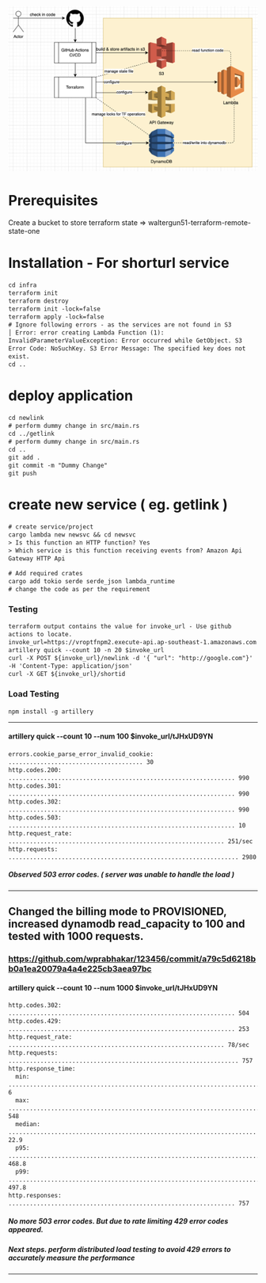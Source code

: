 ![Diagram of the <shorturl_api> architecture.](./images/architecture.png)

# Prerequisites
Create a bucket to store terraform state => waltergun51-terraform-remote-state-one	

# Installation - For shorturl service
```
cd infra
terraform init
terraform destroy
terraform init -lock=false
terraform apply -lock=false
# Ignore following errors - as the services are not found in S3 
│ Error: error creating Lambda Function (1): InvalidParameterValueException: Error occurred while GetObject. S3 Error Code: NoSuchKey. S3 Error Message: The specified key does not exist.
cd ..
```
# deploy application
```
cd newlink 
# perform dummy change in src/main.rs 
cd ../getlink 
# perform dummy change in src/main.rs 
cd ..
git add .
git commit -m "Dummy Change"
git push
```

# create new service ( eg. getlink )
```
# create service/project
cargo lambda new newsvc && cd newsvc
> Is this function an HTTP function? Yes
> Which service is this function receiving events from? Amazon Api Gateway HTTP Api
```
```
# Add required crates
cargo add tokio serde serde_json lambda_runtime
# change the code as per the requirement
```

### Testing
```
terraform output contains the value for invoke_url - Use github actions to locate.
invoke_url=https://vroptfnpm2.execute-api.ap-southeast-1.amazonaws.com
artillery quick --count 10 -n 20 $invoke_url
curl -X POST ${invoke_url}/newlink -d '{ "url": "http://google.com"}'  -H 'Content-Type: application/json'
curl -X GET ${invoke_url}/shortid
```

### Load Testing
```
npm install -g artillery
```
---
#### artillery quick --count 10 --num 100 $invoke_url/tJHxUD9YN
    errors.cookie_parse_error_invalid_cookie: ...................................... 30
    http.codes.200: ................................................................ 990
    http.codes.301: ................................................................ 990
    http.codes.302: ................................................................ 990
    http.codes.503: ................................................................ 10
    http.request_rate: ............................................................. 251/sec
    http.requests: ................................................................. 2980
##### Observed 503 error codes. ( server was unable to handle the load )
---

## Changed the billing mode to PROVISIONED, increased dynamodb read_capacity to 100 and tested with 1000 requests.
### https://github.com/wprabhakar/123456/commit/a79c5d6218bb0a1ea20079a4a4e225cb3aea97bc
#### artillery quick --count 10 --num 1000 $invoke_url/tJHxUD9YN
    http.codes.302: ................................................................ 504
    http.codes.429: ................................................................ 253
    http.request_rate: ............................................................. 78/sec
    http.requests: ................................................................. 757
    http.response_time:
      min: ......................................................................... 6
      max: ......................................................................... 548
      median: ...................................................................... 22.9
      p95: ......................................................................... 468.8
      p99: ......................................................................... 497.8
    http.responses: ................................................................ 757
##### No more 503 error codes.  But due to rate limiting 429 error codes appeared.

##### Next steps.  perform distributed load testing to avoid 429 errors to accurately measure the performance
---